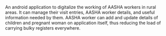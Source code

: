An android application to digitalize the working of AASHA workers in rural areas. It can manage their visit entries, AASHA worker details, and useful information needed by them. AASHA worker can add and update details of children and pregnant woman on application itself, thus reducing the load of carrying bulky registers everywhere.

